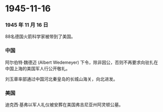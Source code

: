 # 1945-11-16

### 1945 年 11 月 16 日

88名德国火箭科学家被带到了美国。

### 中国

阿尔伯特·魏德迈 (Albert Wedemeyer)
下令，除非因公，否则不再要求向驻扎在中国上海的美国军人行公开敬礼。

刘玉章率部通过中国河北秦皇岛的长城山海关，向北进发。

### 美国

迪克西·基弗以军人礼仪被安葬在美国弗吉尼亚州阿灵顿公墓。